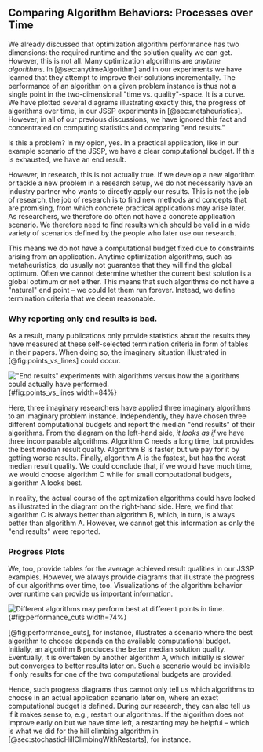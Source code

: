 ## Comparing Algorithm Behaviors: Processes over Time

We already discussed that optimization algorithm performance has two dimensions: the required runtime and the solution quality we can get.
However, this is not all.
Many optimization algorithms are *anytime algorithms*.
In [@sec:anytimeAlgorithm] and in our experiments we have learned that they attempt to improve their solutions incrementally.
The performance of an algorithm on a given problem instance is thus not a single point in the two-dimensional "time vs. quality"-space.
It is a curve.
We have plotted several diagrams illustrating exactly this, the progress of algorithms over time, in our JSSP experiments in [@sec:metaheuristics].
However, in all of our previous discussions, we have ignored this fact and concentrated on computing statistics and comparing "end results."

Is this a problem?
In my opion, yes.
In a practical application, like in our example scenario of the JSSP, we have a clear computational budget.
If this is exhausted, we have an end result.

However, in research, this is not actually true.
If we develop a new algorithm or tackle a new problem in a research setup, we do not necessarily have an industry partner who wants to directly apply our results.
This is not the job of research, the job of research is to find new methods and concepts that are promising, from which concrete practical applications may arise later.
As researchers, we therefore do often not have a concrete application scenario.
We therefore need to find results which should be valid in a wide variety of scenarios defined by the people who later use our research.

This means we do not have a computational budget fixed due to constraints arising from an application.
Anytime optimization algorithms, such as metaheuristics, do usually not guarantee that they will find the global optimum.
Often we cannot determine whether the current best solution is a global optimum or not either.
This means that such algorithms do not have a "natural" end point &ndash; we could let them run forever. 
Instead, we define termination criteria that we deem reasonable.

### Why reporting only end results is bad.

As a result, many publications only provide statistics about the results they have measured at these self-selected termination criteria in form of tables in their papers.
When doing so, the imaginary situation illustrated in [@fig:points_vs_lines] could occur.

!["End results" experiments with algorithms versus how the algorithms could actually have performed.](\relative.path{points_vs_lines.svgz}){#fig:points_vs_lines width=84%}

Here, three imaginary researchers have applied three imaginary algorithms to an imaginary problem instance.
Independently, they have chosen three different computational budgets and report the median "end results" of their algorithms.
From the diagram on the left-hand side, *it looks as if* we have three incomparable algorithms.
Algorithm&nbsp;C needs a long time, but provides the best median result quality.
Algorithm&nbsp;B is faster, but we pay for it by getting worse results.
Finally, algorithm&nbsp;A is the fastest, but has the worst median result quality.
We could conclude that, if we would have much time, we would choose algorithm&nbsp;C while for small computational budgets, algorithm&nbsp;A looks best.

In reality, the actual course of the optimization algorithms could have looked as illustrated in the diagram on the right-hand side.
Here, we find that algorithm&nbsp;C is always better than algorithm&nbsp;B, which, in turn, is always better than algorithm&nbsp;A. 
However, we cannot get this information as only the "end results" were reported.

### Progress Plots

We, too, provide tables for the average achieved result qualities in our JSSP examples.
However, we always provide diagrams that illustrate the progress of our algorithms over time, too.
Visualizations of the algorithm behavior over runtime can provide us important information.

![Different algorithms may perform best at different points in time.](\relative.path{points_vs_lines.svgz}){#fig:performance_cuts width=74%}

[@fig:performance_cuts], for instance, illustrates a scenario where the best algorithm to choose depends on the available computational budget.
Initially, an algorithm&nbsp;B produces the better median solution quality.
Eventually, it is overtaken by another algorithm&nbsp;A, which initially is slower but converges to better results later on.
Such a scenario would be invisible if only results for one of the two computational budgets are provided.

Hence, such progress diagrams thus cannot only tell us which algorithms to choose in an actual application scenario later on, where an exact computational budget is defined.
During our research, they can also tell us if it makes sense to, e.g., restart our algorithms.
If the algorithm does not improve early on but we have time left, a restarting may be helpful &ndash; which is what we did for the hill climbing algorithm in [@sec:stochasticHillClimbingWithRestarts], for instance.
